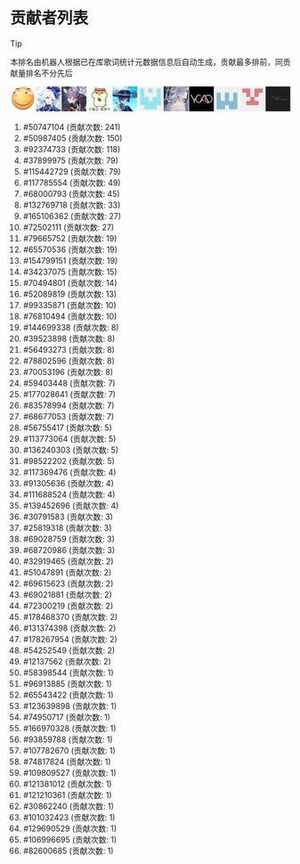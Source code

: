 # 贡献者列表

> [!TIP]
> 本排名由机器人根据已在库歌词统计元数据信息后自动生成，贡献最多排前，同贡献量排名不分先后

![贡献者头像画廊](./CONTRIBUTORS.svg)

1. #50747104 (贡献次数: 241)
2. #50987405 (贡献次数: 150)
3. #92374733 (贡献次数: 118)
4. #37899975 (贡献次数: 79)
5. #115442729 (贡献次数: 79)
6. #117785554 (贡献次数: 49)
7. #68000793 (贡献次数: 45)
8. #132769718 (贡献次数: 33)
9. #165106362 (贡献次数: 27)
10. #72502111 (贡献次数: 27)
11. #79665752 (贡献次数: 19)
12. #65570536 (贡献次数: 19)
13. #154799151 (贡献次数: 19)
14. #34237075 (贡献次数: 15)
15. #70494801 (贡献次数: 14)
16. #52089819 (贡献次数: 13)
17. #99335871 (贡献次数: 10)
18. #76810494 (贡献次数: 10)
19. #144699338 (贡献次数: 8)
20. #39523898 (贡献次数: 8)
21. #56493273 (贡献次数: 8)
22. #78802596 (贡献次数: 8)
23. #70053196 (贡献次数: 8)
24. #59403448 (贡献次数: 7)
25. #177028641 (贡献次数: 7)
26. #83578994 (贡献次数: 7)
27. #68677053 (贡献次数: 7)
28. #56755417 (贡献次数: 5)
29. #113773064 (贡献次数: 5)
30. #136240303 (贡献次数: 5)
31. #98522202 (贡献次数: 5)
32. #117369476 (贡献次数: 4)
33. #91305636 (贡献次数: 4)
34. #111688524 (贡献次数: 4)
35. #139452696 (贡献次数: 4)
36. #30791583 (贡献次数: 3)
37. #25819318 (贡献次数: 3)
38. #69028759 (贡献次数: 3)
39. #68720986 (贡献次数: 3)
40. #32919465 (贡献次数: 2)
41. #51047891 (贡献次数: 2)
42. #69615623 (贡献次数: 2)
43. #69021881 (贡献次数: 2)
44. #72300219 (贡献次数: 2)
45. #178468370 (贡献次数: 2)
46. #131374398 (贡献次数: 2)
47. #178267954 (贡献次数: 2)
48. #54252549 (贡献次数: 2)
49. #12137562 (贡献次数: 2)
50. #58398544 (贡献次数: 1)
51. #96913885 (贡献次数: 1)
52. #65543422 (贡献次数: 1)
53. #123639898 (贡献次数: 1)
54. #74950717 (贡献次数: 1)
55. #166970328 (贡献次数: 1)
56. #93859788 (贡献次数: 1)
57. #107782670 (贡献次数: 1)
58. #74817824 (贡献次数: 1)
59. #109809527 (贡献次数: 1)
60. #121381012 (贡献次数: 1)
61. #121210361 (贡献次数: 1)
62. #30862240 (贡献次数: 1)
63. #101032423 (贡献次数: 1)
64. #129690529 (贡献次数: 1)
65. #106996695 (贡献次数: 1)
66. #82600685 (贡献次数: 1)
